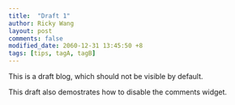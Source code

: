 ```yaml
---
title:  "Draft 1"
author: Ricky Wang
layout: post
comments: false
modified_date: 2060-12-31 13:45:50 +8
tags: [tips, tagA, tagB]
---
```


This is a draft blog, which should not be visible by default.

This draft also demostrates how to disable the comments widget.
